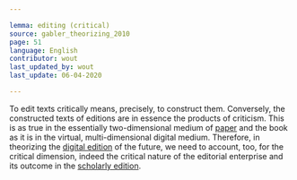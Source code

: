 ```yaml
---

lemma: editing (critical)
source: gabler_theorizing_2010
page: 51
language: English
contributor: wout
last_updated_by: wout
last_update: 06-04-2020

---
```


To edit texts critically means, precisely, to construct them. Conversely, the constructed texts of editions are in essence the products of criticism. This is as true in the essentially two-dimensional medium of [paper](paper.html) and the book as it is in the virtual, multi-dimensional digital medium. Therefore, in theorizing the [digital edition](editionDigital.html) of the future, we need to account, too, for the critical dimension, indeed the critical nature of the editorial enterprise and its outcome in the [scholarly edition](editionScholarly.html).
